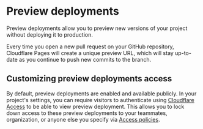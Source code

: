 # Preview deployments

Preview deployments allow you to preview new versions of your project without deploying it to production.

Every time you open a new pull request on your GitHub repository, Cloudflare Pages will create a unique preview URL, which will stay up-to-date as you continue to push new commits to the branch.

## Customizing preview deployments access

By default, preview deployments are enabled and available publicly. In your project's settings, you can require visitors to authenticate using [Cloudflare Access](https://www.cloudflare.com/teams-access/) to be able to view preview deployment. This allows you to lock down access to these preview deployments to your teammates, organization, or anyone else you specify via [Access policies](https://secret.wiki/access/setting-up-access/configuring-access-policies/).